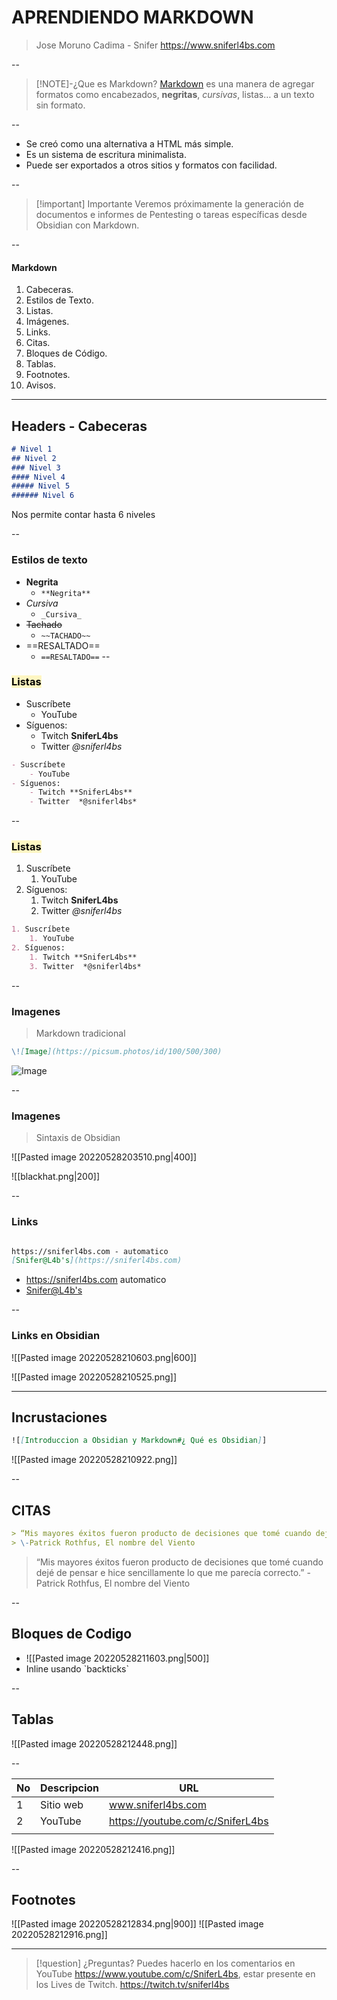 <!-- slide bg="https://sniferl4bs.com/images/whoami/avatar.jpg" data-background-opacity="0.09"  -->
# APRENDIENDO MARKDOWN
> Jose Moruno Cadima - Snifer
> https://www.sniferl4bs.com

--


<!-- slide bg="https://e7.pngegg.com/pngimages/173/882/png-clipart-logo-markdown-wikimedia-movement-scalable-graphics-brand-markdowns-white-text-thumbnail.png" data-background-opacity="0.09"  -->

> [!NOTE]-¿Que es  Markdown?
> [Markdown](https://es.wikipedia.org/wiki/Markdown) es una manera de agregar formatos como encabezados, **negritas**, *cursivas*, listas… a un texto sin formato. 

--

- Se creó como una alternativa a HTML más simple. <!-- element class="fragment" data-fragment-index="1" --> 
- Es un sistema de escritura minimalista. <!-- element class="fragment" data-fragment-index="2" --> 
- Puede ser exportados a otros sitios y formatos con facilidad.<!-- element class="fragment" data-fragment-index="3" --> 

--

> [!important] Importante
> Veremos próximamente la generación de documentos e informes de Pentesting o tareas específicas desde Obsidian con Markdown.

--

#### Markdown 

1. Cabeceras. <!-- element class="fragment" data-fragment-index="1" --> 
2. Estilos de Texto.<!-- element class="fragment" data-fragment-index="2" --> 
3. Listas.<!-- element class="fragment" data-fragment-index="3" --> 
4. Imágenes.<!-- element class="fragment" data-fragment-index="4" --> 
5. Links.<!-- element class="fragment" data-fragment-index="5" --> 
6. Citas.<!-- element class="fragment" data-fragment-index="6" --> 
7. Bloques de Código.<!-- element class="fragment" data-fragment-index="7" --> 
8. Tablas.<!-- element class="fragment" data-fragment-index="8" --> 
9. Footnotes.<!-- element class="fragment" data-fragment-index="9" --> 
10. Avisos. <!-- element class="fragment" data-fragment-index="10" --> 
---

<!-- slide bg="https://sniferl4bs.com/images/whoami/avatar.jpg" data-background-opacity="0.09"  -->
## Headers - Cabeceras


```md
# Nivel 1
## Nivel 2
### Nivel 3 
#### Nivel 4
##### Nivel 5
###### Nivel 6
```

Nos permite contar hasta 6 niveles

--
###  Estilos de texto
- **Negrita** <!-- element class="fragment" data-fragment-index="1" --> 
	- `**Negrita**` <!-- element class="fragment" data-fragment-index="1" --> 
- *Cursiva* <!-- element class="fragment" data-fragment-index="2" --> 
	- `_Cursiva_`<!-- element class="fragment" data-fragment-index="2" --> 
- ~~Tachado~~<!-- element class="fragment" data-fragment-index="3" --> 
	- `~~TACHADO~~`<!-- element class="fragment" data-fragment-index="3" --> 
- ==RESALTADO==<!-- element class="fragment" data-fragment-index="4" --> 
	- ```==RESALTADO==```<!-- element class="fragment" data-fragment-index="4" --> 
--
<!-- slide bg="https://sniferl4bs.com/images/whoami/avatar.jpg" data-background-opacity="0.09"  -->
### <mark style="background: #FFF3A3A6;">Listas</mark> 
- Suscríbete
	- YouTube 
- Síguenos:
	- Twitch **SniferL4bs**
	- Twitter  *@sniferl4bs*

```md
- Suscríbete
	- YouTube 
- Síguenos:
	- Twitch **SniferL4bs**
	- Twitter  *@sniferl4bs*
```
--
### <mark style="background: #FFF3A3A6;">Listas</mark> 
1. Suscríbete
	1. YouTube 
2. Síguenos:
	1. Twitch **SniferL4bs**
	3. Twitter  *@sniferl4bs*

```md
1. Suscríbete
	1. YouTube 
2. Síguenos:
	1. Twitch **SniferL4bs**
	3. Twitter  *@sniferl4bs*
```

--
### Imagenes
<!-- slide bg="https://sniferl4bs.com/images/whoami/avatar.jpg" data-background-opacity="0.09"  -->

> Markdown tradicional

```md
\![Image](https://picsum.photos/id/100/500/300)
```

![Image](https://picsum.photos/id/100/500/300)

--
### Imagenes
<!-- slide bg="https://sniferl4bs.com/images/whoami/avatar.jpg" data-background-opacity="0.09"  -->
> Sintaxis de Obsidian

![[Pasted image 20220528203510.png|400]]

![[blackhat.png|200]]

--

### Links
<!-- slide bg="https://sniferl4bs.com/images/whoami/avatar.jpg" data-background-opacity="0.09"  -->


```md

https://sniferl4bs.com - automatico
[Snifer@L4b's](https://sniferl4bs.com)
```

- https://sniferl4bs.com <!-- element class="fragment" data-fragment-index="2" -->  automatico <!-- element class="fragment" data-fragment-index="2" --> 
- [Snifer@L4b's](https://sniferl4bs.com) <!-- element class="fragment" data-fragment-index="3" --> 


--
<!-- slide bg="https://sniferl4bs.com/images/whoami/avatar.jpg" data-background-opacity="0.09"  -->
### Links en Obsidian

![[Pasted image 20220528210603.png|600]]

![[Pasted image 20220528210525.png]]

---

## Incrustaciones
<!-- slide bg="https://sniferl4bs.com/images/whoami/avatar.jpg" data-background-opacity="0.09"  -->
```md
![[Introduccion a Obsidian y Markdown#¿ Qué es Obsidian]]
```
![[Pasted image 20220528210922.png]]

--
<!-- slide bg="https://laestanteriadenuria.files.wordpress.com/2014/08/kvothe_by_zusacre-d5pdz2s.jpg?w=800&h=602&crop=1" data-background-opacity="0.09"  -->
## CITAS
```md
> “Mis mayores éxitos fueron producto de decisiones que tomé cuando dejé de pensar e hice sencillamente lo que me parecía correcto.”
> \-Patrick Rothfus, El nombre del Viento
```
> “Mis mayores éxitos fueron producto de decisiones que tomé cuando dejé de pensar e hice sencillamente lo que me parecía correcto.”
> \-Patrick Rothfus, El nombre del Viento

--

## Bloques de Codigo 
<!-- slide bg="https://blogs.imf-formacion.com/blog/tecnologia/wp-content/uploads/2019/11/python-claves-para-principiantes-812x447.jpg" data-background-opacity="0.09"  -->
- ![[Pasted image 20220528211603.png|500]]
- Inline usando \`backticks`

--

## Tablas
<!-- slide bg="https://sniferl4bs.com/images/whoami/avatar.jpg" data-background-opacity="0.09"  -->

![[Pasted image 20220528212448.png]]

--


| No  | Descripcion | URL                      |
| --- | ----------- | ------------------------ |
| 1   | Sitio web   | www.sniferl4bs.com       |
| 2   | YouTube     | https://youtube.com/c/SniferL4bs |
|     |             |                          |


![[Pasted image 20220528212416.png]]

--

## Footnotes 
<!-- slide bg="https://sniferl4bs.com/images/whoami/avatar.jpg" data-background-opacity="0.09"  -->

![[Pasted image 20220528212834.png|900]]
![[Pasted image 20220528212916.png]]

---

<!-- slide bg="https://sniferl4bs.com/images/whoami/avatar.jpg" data-background-opacity="0.09"  -->
> [!question] ¿Preguntas? 
> Puedes hacerlo en los comentarios en YouTube https://www.youtube.com/c/SniferL4bs, estar presente en los Lives de Twitch. https://twitch.tv/sniferl4bs
> 
<!-- element style="width:90%;font-size:40px" rotate="10"-->
